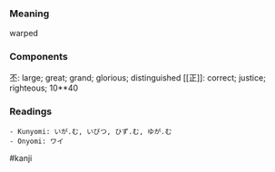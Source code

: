 ### Meaning

warped

### Components

丕: large; great; grand; glorious; distinguished [[正]]: correct; justice; righteous; 10**40

### Readings

```
- Kunyomi: いが.む, いびつ, ひず.む, ゆが.む
- Onyomi: ワイ
```

#kanji